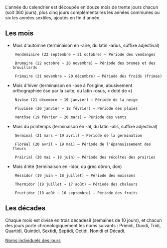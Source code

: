 L'année du calendrier est découpée en douze mois de trente jours chacun (soit 360 jours), plus cinq jours complémentaires les années communes ou six les années sextiles, ajoutés en fin d'année.

## Les mois

 * Mois d'automne (terminaison en -aire, du latin -arius, suffixe adjectival)

        Vendémiaire (22 septembre ~ 21 octobre) – Période des vendanges

        Brumaire (22 octobre ~ 20 novembre) – Période des brumes et des brouillards

        Frimaire (21 novembre ~ 20 décembre) – Période des froids (frimas)

 * Mois d'hiver (terminaison en -ose à l'origine, abusivement orthographiée ôse par la suite, du latin -osus, « doté de »)

        Nivôse (21 décembre ~ 19 janvier) – Période de la neige

        Pluviôse (20 janvier ~ 18 février) – Période des pluies

        Ventôse (19 février ~ 20 mars) – Période des vents

 * Mois du printemps (terminaison en -al, du latin -alis, suffixe adjectival)

        Germinal (21 mars ~ 19 avril) – Période de la germination

        Floréal (20 avril ~ 19 mai) – Période de l'épanouissement des fleurs

        Prairial (20 mai ~ 18 juin) – Période des récoltes des prairies

 * Mois d'été (terminaison en -idor, du grec dôron, don)

        Messidor (19 juin ~ 18 juillet) – Période des moissons

        Thermidor (19 juillet ~ 17 août) – Période des chaleurs

        Fructidor (18 août ~ 16 septembre) – Période des fruits

## Les décades
Chaque mois est divisé en trois décades8 (semaines de 10 jours), et chacun des jours porte chronologiquement les noms suivants : Primidi, Duodi, Tridi, Quartidi, Quintidi, Sextidi, Septidi, Octidi, Nonidi et Décadi. 

[Noms individuels des jours](https://fr.wikipedia.org/wiki/Calendrier_r%C3%A9publicain#Mois_d'automne)